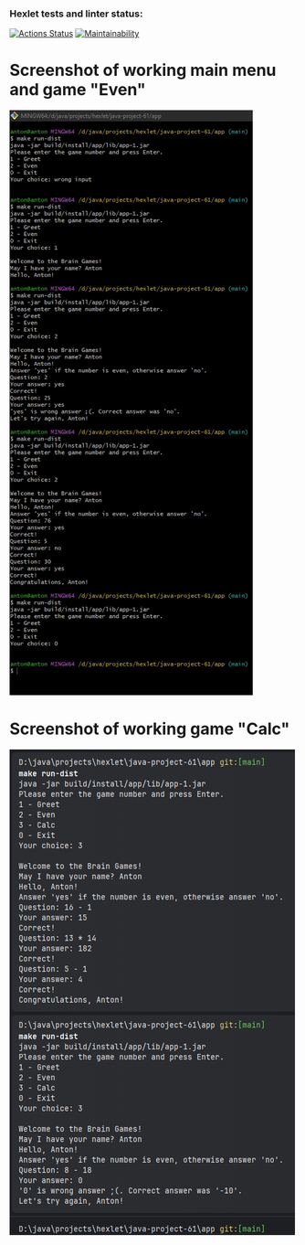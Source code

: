 ### Hexlet tests and linter status:
[![Actions Status](https://github.com/LbnvAI/java-project-61/actions/workflows/hexlet-check.yml/badge.svg)](https://github.com/LbnvAI/java-project-61/actions)
[![Maintainability](https://api.codeclimate.com/v1/badges/77e5304138e1eab9c329/maintainability)](https://codeclimate.com/github/LbnvAI/java-project-61/maintainability)

# Screenshot of working main menu and game "Even"

![Screenshot of working main menu and game "Even"](https://github.com/LbnvAI/java-project-61/blob/main/screenshots/oddeven.jpg)

# Screenshot of working game "Calc"

![Screenshot of working game "Calc"](https://github.com/LbnvAI/java-project-61/blob/main/screenshots/calc.jpg)